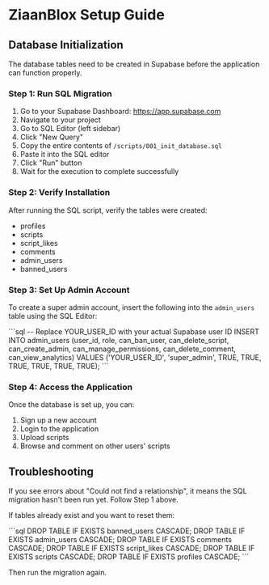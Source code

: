 # ZiaanBlox Setup Guide

## Database Initialization

The database tables need to be created in Supabase before the application can function properly.

### Step 1: Run SQL Migration

1. Go to your Supabase Dashboard: https://app.supabase.com
2. Navigate to your project
3. Go to SQL Editor (left sidebar)
4. Click "New Query"
5. Copy the entire contents of `/scripts/001_init_database.sql`
6. Paste it into the SQL editor
7. Click "Run" button
8. Wait for the execution to complete successfully

### Step 2: Verify Installation

After running the SQL script, verify the tables were created:
- profiles
- scripts
- script_likes
- comments
- admin_users
- banned_users

### Step 3: Set Up Admin Account

To create a super admin account, insert the following into the `admin_users` table using the SQL Editor:

\`\`\`sql
-- Replace YOUR_USER_ID with your actual Supabase user ID
INSERT INTO admin_users (user_id, role, can_ban_user, can_delete_script, can_create_admin, can_manage_permissions, can_delete_comment, can_view_analytics)
VALUES ('YOUR_USER_ID', 'super_admin', TRUE, TRUE, TRUE, TRUE, TRUE, TRUE);
\`\`\`

### Step 4: Access the Application

Once the database is set up, you can:
1. Sign up a new account
2. Login to the application
3. Upload scripts
4. Browse and comment on other users' scripts

## Troubleshooting

If you see errors about "Could not find a relationship", it means the SQL migration hasn't been run yet. Follow Step 1 above.

If tables already exist and you want to reset them:

\`\`\`sql
DROP TABLE IF EXISTS banned_users CASCADE;
DROP TABLE IF EXISTS admin_users CASCADE;
DROP TABLE IF EXISTS comments CASCADE;
DROP TABLE IF EXISTS script_likes CASCADE;
DROP TABLE IF EXISTS scripts CASCADE;
DROP TABLE IF EXISTS profiles CASCADE;
\`\`\`

Then run the migration again.
